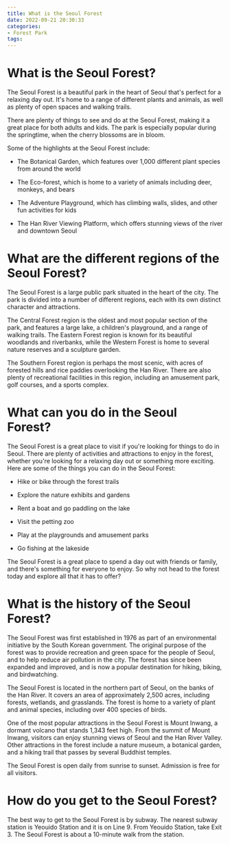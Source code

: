 ```yaml
---
title: What is the Seoul Forest
date: 2022-09-21 20:30:33
categories:
- Forest Park
tags:
---
```



#  What is the Seoul Forest?

The Seoul Forest is a beautiful park in the heart of Seoul that's perfect for a relaxing day out. It's home to a range of different plants and animals, as well as plenty of open spaces and walking trails.

There are plenty of things to see and do at the Seoul Forest, making it a great place for both adults and kids. The park is especially popular during the springtime, when the cherry blossoms are in bloom.

Some of the highlights at the Seoul Forest include:

- The Botanical Garden, which features over 1,000 different plant species from around the world

- The Eco-forest, which is home to a variety of animals including deer, monkeys, and bears

- The Adventure Playground, which has climbing walls, slides, and other fun activities for kids

- The Han River Viewing Platform, which offers stunning views of the river and downtown Seoul

#  What are the different regions of the Seoul Forest?

The Seoul Forest is a large public park situated in the heart of the city. The park is divided into a number of different regions, each with its own distinct character and attractions.

The Central Forest region is the oldest and most popular section of the park, and features a large lake, a children's playground, and a range of walking trails. The Eastern Forest region is known for its beautiful woodlands and riverbanks, while the Western Forest is home to several nature reserves and a sculpture garden.

The Southern Forest region is perhaps the most scenic, with acres of forested hills and rice paddies overlooking the Han River. There are also plenty of recreational facilities in this region, including an amusement park, golf courses, and a sports complex.

#  What can you do in the Seoul Forest?

The Seoul Forest is a great place to visit if you're looking for things to do in Seoul. There are plenty of activities and attractions to enjoy in the forest, whether you're looking for a relaxing day out or something more exciting. Here are some of the things you can do in the Seoul Forest:

* Hike or bike through the forest trails

* Explore the nature exhibits and gardens

* Rent a boat and go paddling on the lake

* Visit the petting zoo

* Play at the playgrounds and amusement parks

* Go fishing at the lakeside

The Seoul Forest is a great place to spend a day out with friends or family, and there's something for everyone to enjoy. So why not head to the forest today and explore all that it has to offer?

#  What is the history of the Seoul Forest?

The Seoul Forest was first established in 1976 as part of an environmental initiative by the South Korean government. The original purpose of the forest was to provide recreation and green space for the people of Seoul, and to help reduce air pollution in the city. The forest has since been expanded and improved, and is now a popular destination for hiking, biking, and birdwatching.

The Seoul Forest is located in the northern part of Seoul, on the banks of the Han River. It covers an area of approximately 2,500 acres, including forests, wetlands, and grasslands. The forest is home to a variety of plant and animal species, including over 400 species of birds.

One of the most popular attractions in the Seoul Forest is Mount Inwang, a dormant volcano that stands 1,343 feet high. From the summit of Mount Inwang, visitors can enjoy stunning views of Seoul and the Han River Valley. Other attractions in the forest include a nature museum, a botanical garden, and a hiking trail that passes by several Buddhist temples.

The Seoul Forest is open daily from sunrise to sunset. Admission is free for all visitors.

#  How do you get to the Seoul Forest?

The best way to get to the Seoul Forest is by subway. The nearest subway station is Yeouido Station and it is on Line 9. From Yeouido Station, take Exit 3. The Seoul Forest is about a 10-minute walk from the station.